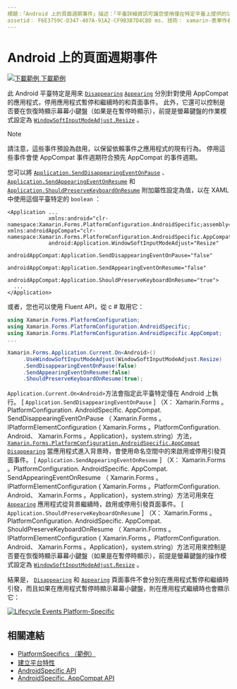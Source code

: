 ```yaml
---
標題：「Android 上的頁面週期事件」描述：「平臺詳細資訊可讓您使用僅在特定平臺上提供的功能，而不需執行自訂轉譯器或效果。 本文說明如何使用 Android 平臺特定的，分別停用應用程式暫停和繼續時的消失和顯示頁面事件。
assetid： F6E3759C-D347-407A-91A2-CF9B3B7D4CBD ms. 技術： xamarin-表單作者： davidbritch ms. author： dabritch ms. 日期：07/10/2018 否-loc： [ Xamarin.Forms ， Xamarin.Essentials ]
---
```


# <a name="page-lifecycle-events-on-android"></a>Android 上的頁面週期事件

[![下載範例 ](~/media/shared/download.png) 下載範例](https://docs.microsoft.com/samples/xamarin/xamarin-forms-samples/userinterface-platformspecifics)

此 Android 平臺特定是用來 [`Disappearing`](xref:Xamarin.Forms.Page.Appearing) [`Appearing`](xref:Xamarin.Forms.Page.Appearing) 分別針對使用 AppCompat 的應用程式，停用應用程式暫停和繼續時的和頁面事件。 此外，它還可以控制是否要在恢復時顯示幕幕小鍵盤（如果是在暫停時顯示），前提是螢幕鍵盤的作業模式設定為 [`WindowSoftInputModeAdjust.Resize`](xref:Xamarin.Forms.PlatformConfiguration.AndroidSpecific.WindowSoftInputModeAdjust.Resize) 。

> [!NOTE]
> 請注意，這些事件預設為啟用，以保留依賴事件之應用程式的現有行為。 停用這些事件會使 AppCompat 事件週期符合預先 AppCompat 的事件週期。

您可以將 [`Application.SendDisappearingEventOnPause`](xref:Xamarin.Forms.PlatformConfiguration.AndroidSpecific.AppCompat.Application.SendDisappearingEventOnPauseProperty) 、 [`Application.SendAppearingEventOnResume`](xref:Xamarin.Forms.PlatformConfiguration.AndroidSpecific.AppCompat.Application.SendAppearingEventOnResumeProperty) 和 [`Application.ShouldPreserveKeyboardOnResume`](xref:Xamarin.Forms.PlatformConfiguration.AndroidSpecific.AppCompat.Application.ShouldPreserveKeyboardOnResumeProperty) 附加屬性設定為值，以在 XAML 中使用這個平臺特定的 `boolean` ：

```xaml
<Application ...
             xmlns:android="clr-namespace:Xamarin.Forms.PlatformConfiguration.AndroidSpecific;assembly=Xamarin.Forms.Core"             xmlns:androidAppCompat="clr-namespace:Xamarin.Forms.PlatformConfiguration.AndroidSpecific.AppCompat;assembly=Xamarin.Forms.Core"
             android:Application.WindowSoftInputModeAdjust="Resize"
             androidAppCompat:Application.SendDisappearingEventOnPause="false"
             androidAppCompat:Application.SendAppearingEventOnResume="false"
             androidAppCompat:Application.ShouldPreserveKeyboardOnResume="true">
  ...
</Application>
```

或者，您也可以使用 Fluent API，從 c # 取用它：

```csharp
using Xamarin.Forms.PlatformConfiguration;
using Xamarin.Forms.PlatformConfiguration.AndroidSpecific;
using Xamarin.Forms.PlatformConfiguration.AndroidSpecific.AppCompat;
...

Xamarin.Forms.Application.Current.On<Android>()
     .UseWindowSoftInputModeAdjust(WindowSoftInputModeAdjust.Resize)
     .SendDisappearingEventOnPause(false)
     .SendAppearingEventOnResume(false)
     .ShouldPreserveKeyboardOnResume(true);
```

`Application.Current.On<Android>`方法會指定此平臺特定僅在 Android 上執行。 [ `Application.SendDisappearingEventOnPause` ] （X： Xamarin.Forms 。PlatformConfiguration. AndroidSpecific. AppCompat. SendDisappearingEventOnPause （ Xamarin.Forms 。IPlatformElementConfiguration { Xamarin.Forms 。PlatformConfiguration. Android、 Xamarin.Forms 。Application}，system.string）方法， [`Xamarin.Forms.PlatformConfiguration.AndroidSpecific.AppCompat`](xref:Xamarin.Forms.PlatformConfiguration.AndroidSpecific.AppCompat) [`Disappearing`](xref:Xamarin.Forms.Page.Appearing) 當應用程式進入背景時，會使用命名空間中的來啟用或停用引發頁面事件。 [ `Application.SendAppearingEventOnResume` ] （X： Xamarin.Forms 。PlatformConfiguration. AndroidSpecific. AppCompat. SendAppearingEventOnResume （ Xamarin.Forms 。IPlatformElementConfiguration { Xamarin.Forms 。PlatformConfiguration. Android、 Xamarin.Forms 。Application}，system.string）方法可用來在 [`Appearing`](xref:Xamarin.Forms.Page.Appearing) 應用程式從背景繼續時，啟用或停用引發頁面事件。 [ `Application.ShouldPreserveKeyboardOnResume` ] （X： Xamarin.Forms 。PlatformConfiguration. AndroidSpecific. AppCompat. ShouldPreserveKeyboardOnResume （ Xamarin.Forms 。IPlatformElementConfiguration { Xamarin.Forms 。PlatformConfiguration. Android、 Xamarin.Forms 。Application}，system.string）方法可用來控制是否要在恢復時顯示幕幕小鍵盤（如果是在暫停時顯示），前提是螢幕鍵盤的操作模式設定為 [`WindowSoftInputModeAdjust.Resize`](xref:Xamarin.Forms.PlatformConfiguration.AndroidSpecific.WindowSoftInputModeAdjust.Resize) 。

結果是， [`Disappearing`](xref:Xamarin.Forms.Page.Appearing) 和 [`Appearing`](xref:Xamarin.Forms.Page.Appearing) 頁面事件不會分別在應用程式暫停和繼續時引發，而且如果在應用程式暫停時顯示幕幕小鍵盤，則在應用程式繼續時也會顯示它：

[![](page-lifecycle-events-images/keyboard-on-resume.png "Lifecycle Events Platform-Specific")](page-lifecycle-events-images/keyboard-on-resume-large.png#lightbox "Lifecycle Events Platform-Specific")

## <a name="related-links"></a>相關連結

- [PlatformSpecifics （範例）](https://docs.microsoft.com/samples/xamarin/xamarin-forms-samples/userinterface-platformspecifics)
- [建立平台特性](~/xamarin-forms/platform/platform-specifics/index.md#creating-platform-specifics)
- [AndroidSpecific API](xref:Xamarin.Forms.PlatformConfiguration.AndroidSpecific)
- [AndroidSpecific. AppCompat API](xref:Xamarin.Forms.PlatformConfiguration.AndroidSpecific.AppCompat)
